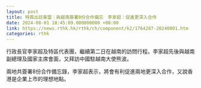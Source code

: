 ```yaml
---
layout: post
title: 特首出訪東盟｜與越南簽署8份合作備忘　李家超：促進更深入合作
date: 2024-08-01 18:45:09.000000000 +08:00
link: https://news.rthk.hk/rthk/ch/component/k2/1764287-20240801.htm
categories: rthk
---
```


行政長官李家超及特區代表團，繼續第二日在越南的訪問行程。李家超先後與越南副總理及國家主席會面，又拜訪中國駐越南大使熊波。

兩地共簽署8份合作備忘錄，李家超表示，將會有利促進兩地更深入合作，又說香港是企業上市的理想地點。
